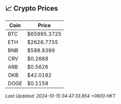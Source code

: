 ## 📈 Crypto Prices

| Coin | Price |
| ---- | ----- |
| BTC | $65995.3725 |
| ETH | $2626.7755 |
| BNB | $588.8399 |
| CRV | $0.2668 |
| ARB | $0.5626 |
| OKB | $42.0182 |
| DOGE | $0.1158 |

_Last Updated: 2024-10-15 04:47:33.854 +0800 HKT_